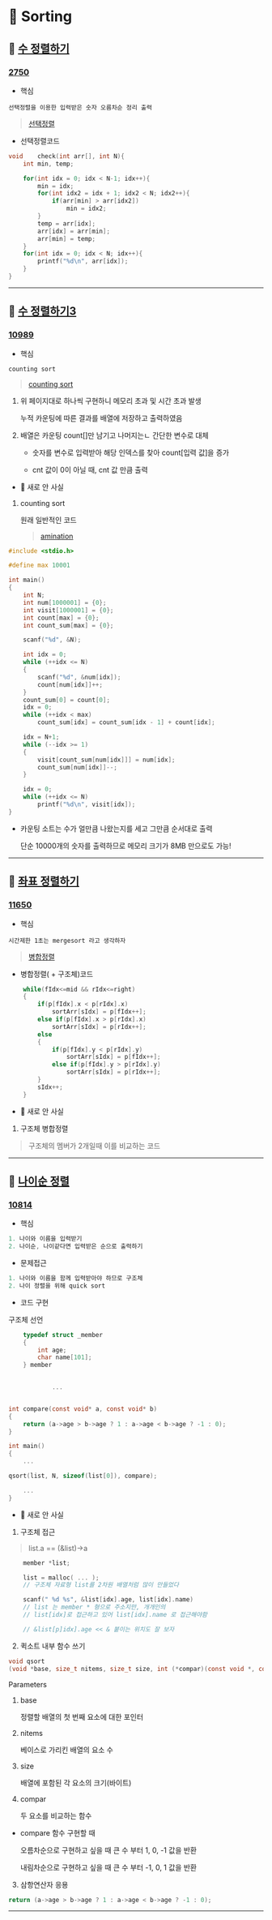 # 📌 Sorting

## 📌 [수 정렬하기](https://www.acmicpc.net/problem/2750) 

### [2750]()

* 핵심
```
선택정렬을 이용한 입력받은 숫자 오름차순 정리 출력
```
> [선택정렬](https://github.com/Ejaeda/42_study/tree/master/C/%5BSorting_Algorithms_in_C%5D)

* 선택정렬코드
```.c
void    check(int arr[], int N){
    int min, temp;

    for(int idx = 0; idx < N-1; idx++){
        min = idx;
        for(int idx2 = idx + 1; idx2 < N; idx2++){
            if(arr[min] > arr[idx2])
                min = idx2;
        }
        temp = arr[idx];
        arr[idx] = arr[min];
        arr[min] = temp;
    }
    for(int idx = 0; idx < N; idx++){
        printf("%d\n", arr[idx]);
    }
}
```
-----

## 📌 [수 정렬하기3](https://www.acmicpc.net/problem/10989) 

### [10989]()

* 핵심
```
counting sort
```
> [counting sort](https://bowbowbow.tistory.com/8)

1. 위 페이지대로 하나씩 구현하니 메모리 초과 및 시간 초과 발생

    누적 카운팅에 따른 결과를 배열에 저장하고 출력하였음

2. 배열은 카운팅 count[]만 남기고 나머지는ㄴ 간단한 변수로 대체

    - 숫자를 변수로 입력받아 해당 인덱스를 찾아 count[입력 값]을 증가

    - cnt 값이 0이 아닐 때, cnt 값 만큼 출력

- 📌 새로 안 사실

1.  counting sort

    원래 일반적인 코드
    > [amination](https://www.cs.miami.edu/home/burt/learning/Csc517.091/workbook/countingsort.html)
```c
#include <stdio.h>

#define max 10001

int main()
{
    int N;
    int num[1000001] = {0};
    int visit[1000001] = {0};
    int count[max] = {0};
    int count_sum[max] = {0};

    scanf("%d", &N);

    int idx = 0;
    while (++idx <= N)
    {
        scanf("%d", &num[idx]);
        count[num[idx]]++;
    }
    count_sum[0] = count[0];
    idx = 0;
    while (++idx < max)
        count_sum[idx] = count_sum[idx - 1] + count[idx];

    idx = N+1;
    while (--idx >= 1)
    {
        visit[count_sum[num[idx]]] = num[idx];
        count_sum[num[idx]]--;
    }

    idx = 0;
    while (++idx <= N)
        printf("%d\n", visit[idx]);
}
```
- 카운팅 소트는 수가 얼만큼 나왔는지를 세고 그만큼 순서대로 출력

    단순 10000개의 숫자를 출력하므로 메모리 크기가 8MB 만으로도 가능!
    
-----

## 📌 [좌표 정렬하기](https://www.acmicpc.net/problem/11650) 

### [11650]()

* 핵심
```
시간제한 1초는 mergesort 라고 생각하자
```
> [병합정렬](https://github.com/Ejaeda/C_lang/blob/master/C-DataStructure/Ch10.Sorting/File/MergeSort.c)

* 병합정렬( + 구조체)코드
```.c
    while(fIdx<=mid && rIdx<=right)
    {
        if(p[fIdx].x < p[rIdx].x)
            sortArr[sIdx] = p[fIdx++];
        else if(p[fIdx].x > p[rIdx].x)
            sortArr[sIdx] = p[rIdx++];
        else
        {
            if(p[fIdx].y < p[rIdx].y)
                sortArr[sIdx] = p[fIdx++];
            else if(p[fIdx].y > p[rIdx].y)
                sortArr[sIdx] = p[rIdx++];
        }
        sIdx++;
    }
```
- 📌 새로 안 사실

1.  구조체 병합정렬

> 구조체의 멤버가 2개일때 이를 비교하는 코드

-----

## 📌 [나이순 정렬](https://www.acmicpc.net/problem/10814) 

### [10814]()

- 핵심
```.c
1. 나이와 이름을 입력받기
2. 나이순, 나이같다면 입력받은 순으로 출력하기
```

- 문제접근
```.c
1. 나이와 이름을 함께 입력받아야 하므로 구조체
2. 나이 정렬을 위해 quick sort
```

- 코드 구현

구조체 선언
```.c
    typedef struct _member
    {
        int age;
        char name[101];
    } member

    
            ...
```

```.c

int compare(const void* a, const void* b)
{
    return (a->age > b->age ? 1 : a->age < b->age ? -1 : 0);
}

int main()
{
    ...

qsort(list, N, sizeof(list[0]), compare);

    ...
}
```
        

- 📌 새로 안 사실

1.  구조체 접근

> list.a == (&list)->a

```.c
    member *list;

    list = malloc( ... );
    // 구조체 자료형 list를 2차원 배열처럼 많이 만들었다

    scanf(" %d %s", &list[idx].age, list[idx].name)
    // list 는 member * 형으로 주소지만, 개개인의 
    // list[idx]로 접근하고 있어 list[idx].name 로 접근해야함

    // &list[p]idx].age << & 붙이는 위치도 잘 보자
```

2. 퀵소트 내부 함수 쓰기

```.c
void qsort
(void *base, size_t nitems, size_t size, int (*compar)(const void *, const void*))
```
Parameters

1. base

    정렬할 배열의 첫 번째 요소에 대한 포인터

2. nitems

    베이스로 가리킨 배열의 요소 수

3. size

    배열에 포함된 각 요소의 크기(바이트)

4. compar

    두 요소를 비교하는 함수


-   compare 함수 구현할 때

    오름차순으로 구현하고 싶을 때 큰 수 부터 1, 0, -1 값을 반환
    
    내림차순으로 구현하고 싶을 때 큰 수 부터 -1, 0, 1 값을 반환

3. 삼항연산자 응용

```.c
return (a->age > b->age ? 1 : a->age < b->age ? -1 : 0);
```
-----


